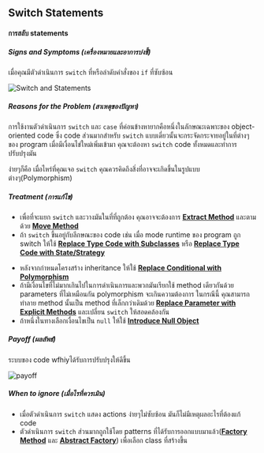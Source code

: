 ## Switch Statements

#### การสลับ statements

##### Signs and Symptoms (เครื่องหมายและอาการบ่งชี้)

เมื่อคุณมีตัวดำเนินการ `switch` ที่หรือลำดับคำสั่งของ `if` ที่ซับซ้อน

![Switch and Statements](https://imgur.com/tm9ooTM.jpg)

##### Reasons for the Problem (สาเหตุของปัญหา)

การใช้งานตัวดำเนินการ `switch` และ `case` ที่ค่อนข้างหายากคือหนึ่งในลักษณะเฉพาะของ object-oriented code ซึ่ง code ส่วนมากสำหรับ `switch` แบบเดี่ยวนั้นจะกระจัดกระจายอยู่ในที่ต่างๆของ program เมื่อมีเงื่อนไข่ใหม่เพิ่มเข้ามา คุณจะต้องหา `switch` code ทั้งหมดและทำการปรับปรุงมัน

ง่ายๆก็คือ เมื่อไหร่ที่คุณเจอ `switch` คุณควรคิดถึงสิ่งที่อาจจะเกิดขึ้นในรูปแบบต่างๆ(Polymorphism)

##### Treatment (การแก้ไข)

- เพื่อที่จะแยก `switch` และวางมันในที่ที่ถูกต้อง คุณอาจจะต้องการ **[Extract Method](https://sourcemaking.com/refactoring/extract-method)** และตามด้วย **[Move Method](https://sourcemaking.com/refactoring/move-method)**
- ถ้า `switch` ขึ้นอยู่กับลีกษณะของ code เช่น เมื่อ mode runtime ของ program ถูก switch ให้ใช้ **[Replace Type Code with Subclasses](https://sourcemaking.com/refactoring/replace-type-code-with-subclasses)** หรือ **[Replace Type Code with State/Strategy](https://sourcemaking.com/refactoring/replace-type-code-with-state-strategy)**

* หลังจากกำหนดโครงสร้าง inheritance ให้ใช้ **[Replace Conditional with Polymorphism](https://sourcemaking.com/refactoring/replace-conditional-with-polymorphism)**
* ถ้ามีเงื่อนไขที่ไม่มากเกินไปในการดำเนินการและพวกมันเรียกใช้ method เดียวกันด้วย parameters ที่ไม่เหมือนกัน polymorphism จะเกินความต้องการ ในกรณีนี้ คุณสามารถทำลาย method นั้นเป็น method ที่เล็กกว่าเดิมด้วย **[Replace Parameter with Explicit Methods](https://sourcemaking.com/refactoring/replace-parameter-with-explicit-methods)** และเปลี่ยน `switch` ให้สอดคล้องกัน
* ถ้าหนึ่งในทางเลือกเงื่อนไขเป็น `null` ให้ใช้ **[Introduce Null Object](https://sourcemaking.com/refactoring/introduce-null-object)**

##### Payoff (ผลลัพธ์)

ระบบของ code wfhiyได้รับการปรับปรุงให้ดีขึ้น

![payoff](https://imgur.com/PUyuEQv.jpg)

##### When to ignore (เมื่อไรที่ควรเมิน)

- เมื่อตัวดำเนินการ `switch` แสดง actions ง่ายๆไม่ซับซ้อน มันก็ไม่มีเหตุผลอะไรที่ต้องแก้ code
- ตัวดำเนินการ `switch` ส่วนมากถูกใช้โดย patterns ที่ได้รับการออกแบบมาแล้ว(**[Factory Method](https://sourcemaking.com/design_patterns/factory_method)** และ **[Abstract Factory](https://sourcemaking.com/design_patterns/abstract_factory)**) เพื่อเลือก class ที่สร้างขึ้น
